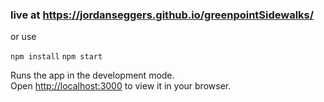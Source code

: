 ### live at https://jordanseggers.github.io/greenpointSidewalks/


or use 

`npm install`
`npm start`

Runs the app in the development mode.\
Open [http://localhost:3000](http://localhost:3000) to view it in your browser.
